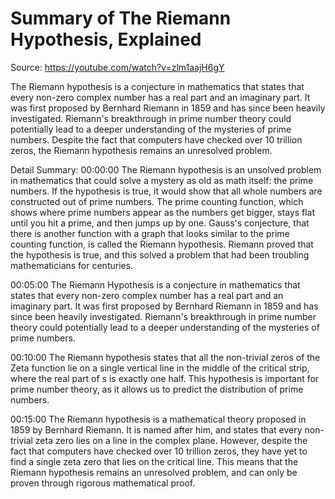# Summary of The Riemann Hypothesis, Explained

Source: https://youtube.com/watch?v=zlm1aajH6gY

The Riemann hypothesis is a conjecture in mathematics that states that every non-zero complex number has a real part and an imaginary part. It was first proposed by Bernhard Riemann in 1859 and has since been heavily investigated. Riemann's breakthrough in prime number theory could potentially lead to a deeper understanding of the mysteries of prime numbers. Despite the fact that computers have checked over 10 trillion zeros, the Riemann hypothesis remains an unresolved problem.

Detail Summary: 
00:00:00
The Riemann hypothesis is an unsolved problem in mathematics that could solve a mystery as old as math itself: the prime numbers. If the hypothesis is true, it would show that all whole numbers are constructed out of prime numbers. The prime counting function, which shows where prime numbers appear as the numbers get bigger, stays flat until you hit a prime, and then jumps up by one. Gauss's conjecture, that there is another function with a graph that looks similar to the prime counting function, is called the Riemann hypothesis. Riemann proved that the hypothesis is true, and this solved a problem that had been troubling mathematicians for centuries.

00:05:00
The Riemann Hypothesis is a conjecture in mathematics that states that every non-zero complex number has a real part and an imaginary part. It was first proposed by Bernhard Riemann in 1859 and has since been heavily investigated. Riemann's breakthrough in prime number theory could potentially lead to a deeper understanding of the mysteries of prime numbers.

00:10:00
The Riemann hypothesis states that all the non-trivial zeros of the Zeta function lie on a single vertical line in the middle of the critical strip, where the real part of s is exactly one half. This hypothesis is important for prime number theory, as it allows us to predict the distribution of prime numbers.

00:15:00
The Riemann hypothesis is a mathematical theory proposed in 1859 by Bernhard Riemann. It is named after him, and states that every non-trivial zeta zero lies on a line in the complex plane. However, despite the fact that computers have checked over 10 trillion zeros, they have yet to find a single zeta zero that lies on the critical line. This means that the Riemann hypothesis remains an unresolved problem, and can only be proven through rigorous mathematical proof.

